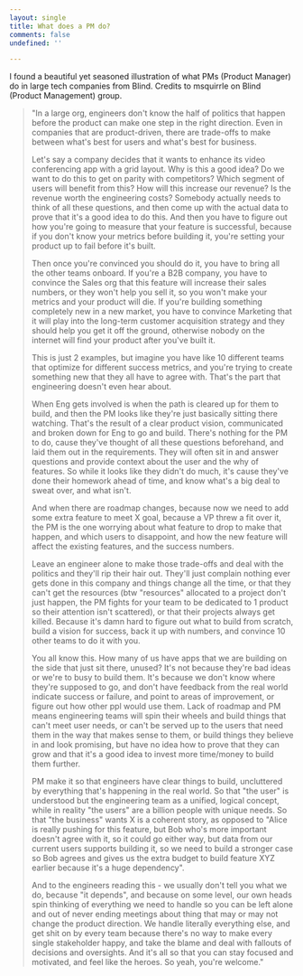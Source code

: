 ```yaml
---
layout: single
title: What does a PM do?
comments: false
undefined: ''

---
```

I found a beautiful yet seasoned illustration of what PMs (Product Manager) do in large tech companies from Blind. Credits to msquirrle on Blind (Product Management) group.

> "In a large org, engineers don't know the half of politics that happen before the product can make one step in the right direction. Even in companies that are product-driven, there are trade-offs to make between what's best for users and what's best for business.
>
> Let's say a company decides that it wants to enhance its video conferencing app with a grid layout. Why is this a good idea? Do we want to do this to get on parity with competitors? Which segment of users will benefit from this? How will this increase our revenue? Is the revenue worth the engineering costs? Somebody actually needs to think of all these questions, and then come up with the actual data to prove that it's a good idea to do this. And then you have to figure out how you're going to measure that your feature is successful, because if you don't know your metrics before building it, you're setting your product up to fail before it's built.
>
> Then once you're convinced you should do it, you have to bring all the other teams onboard. If you're a B2B company, you have to convince the Sales org that this feature will increase their sales numbers, or they won't help you sell it, so you won't make your metrics and your product will die. If you're building something completely new in a new market, you have to convince Marketing that it will play into the long-term customer acquisition strategy and they should help you get it off the ground, otherwise nobody on the internet will find your product after you've built it.
>
> This is just 2 examples, but imagine you have like 10 different teams that optimize for different success metrics, and you're trying to create something new that they all have to agree with. That's the part that engineering doesn't even hear about.
>
> When Eng gets involved is when the path is cleared up for them to build, and then the PM looks like they're just basically sitting there watching. That's the result of a clear product vision, communicated and broken down for Eng to go and build. There's nothing for the PM to do, cause they've thought of all these questions beforehand, and laid them out in the requirements. They will often sit in and answer questions and provide context about the user and the why of features. So while it looks like they didn't do much, it's cause they've done their homework ahead of time, and know what's a big deal to sweat over, and what isn't.
>
> And when there are roadmap changes, because now we need to add some extra feature to meet X goal, because a VP threw a fit over it, the PM is the one worrying about what feature to drop to make that happen, and which users to disappoint, and how the new feature will affect the existing features, and the success numbers.
>
> Leave an engineer alone to make those trade-offs and deal with the politics and they'll rip their hair out. They'll just complain nothing ever gets done in this company and things change all the time, or that they can't get the resources (btw "resources" allocated to a project don't just happen, the PM fights for your team to be dedicated to 1 product so their attention isn't scattered), or that their projects always get killed. Because it's damn hard to figure out what to build from scratch, build a vision for success, back it up with numbers, and convince 10 other teams to do it with you.
>
> You all know this. How many of us have apps that we are building on the side that just sit there, unused? It's not because they're bad ideas or we're to busy to build them. It's because we don't know where they're supposed to go, and don't have feedback from the real world indicate success or failure, and point to areas of improvement, or figure out how other ppl would use them. Lack of roadmap and PM means engineering teams will spin their wheels and build things that can't meet user needs, or can't be served up to the users that need them in the way that makes sense to them, or build things they believe in and look promising, but have no idea how to prove that they can grow and that it's a good idea to invest more time/money to build them further.
>
> PM make it so that engineers have clear things to build, uncluttered by everything that's happening in the real world. So that "the user" is understood but the engineering team as a unified, logical concept, while in reality "the users" are a billion people with unique needs. So that "the business" wants X is a coherent story, as opposed to "Alice is really pushing for this feature, but Bob who's more important doesn't agree with it, so it could go either way, but data from our current users supports building it, so we need to build a stronger case so Bob agrees and gives us the extra budget to build feature XYZ earlier because it's a huge dependency".
>
> And to the engineers reading this - we usually don't tell you what we do, because "it depends", and because on some level, our own heads spin thinking of everything we need to handle so you can be left alone and out of never ending meetings about thing that may or may not change the product direction. We handle literally everything else, and get shit on by every team because there's no way to make every single stakeholder happy, and take the blame and deal with fallouts of decisions and oversights. And it's all so that you can stay focused and motivated, and feel like the heroes. So yeah, you're welcome."